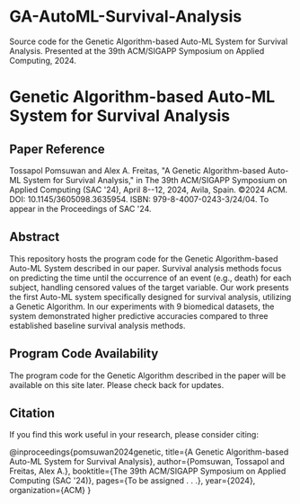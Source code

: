 # GA-AutoML-Survival-Analysis
Source code for the Genetic Algorithm-based Auto-ML System for Survival Analysis. Presented at the 39th ACM/SIGAPP Symposium on Applied Computing, 2024.

# Genetic Algorithm-based Auto-ML System for Survival Analysis

## Paper Reference
Tossapol Pomsuwan and Alex A. Freitas, "A Genetic Algorithm-based Auto-ML System for Survival Analysis," in The 39th ACM/SIGAPP Symposium on Applied Computing (SAC '24), April 8--12, 2024, Avila, Spain. ©2024 ACM. DOI: 10.1145/3605098.3635954. ISBN: 979-8-4007-0243-3/24/04. To appear in the Proceedings of SAC '24.

## Abstract
This repository hosts the program code for the Genetic Algorithm-based Auto-ML System described in our paper. Survival analysis methods focus on predicting the time until the occurrence of an event (e.g., death) for each subject, handling censored values of the target variable. Our work presents the first Auto-ML system specifically designed for survival analysis, utilizing a Genetic Algorithm. In our experiments with 9 biomedical datasets, the system demonstrated higher predictive accuracies compared to three established baseline survival analysis methods.

## Program Code Availability
The program code for the Genetic Algorithm described in the paper will be available on this site later. Please check back for updates.

## Citation
If you find this work useful in your research, please consider citing:

@inproceedings{pomsuwan2024genetic,
title={A Genetic Algorithm-based Auto-ML System for Survival Analysis},
author={Pomsuwan, Tossapol and Freitas, Alex A.},
booktitle={The 39th ACM/SIGAPP Symposium on Applied Computing (SAC '24)},
pages={To be assigned . . .},
year={2024},
organization={ACM}
}
